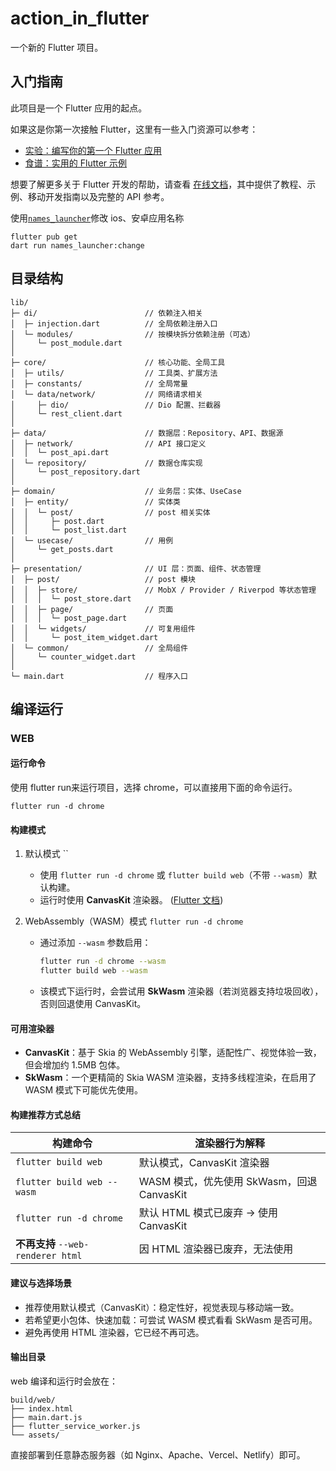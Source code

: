 # action_in_flutter

一个新的 Flutter 项目。

## 入门指南

此项目是一个 Flutter 应用的起点。

如果这是你第一次接触 Flutter，这里有一些入门资源可以参考：

* [实验：编写你的第一个 Flutter 应用](https://docs.flutter.dev/get-started/codelab)
* [食谱：实用的 Flutter 示例](https://docs.flutter.dev/cookbook)

想要了解更多关于 Flutter 开发的帮助，请查看
[在线文档](https://docs.flutter.dev/)，其中提供了教程、示例、移动开发指南以及完整的 API 参考。

使用[`names_launcher`](https://pub.dev/packages/names_launcher)修改 ios、安卓应用名称

```shell
flutter pub get
dart run names_launcher:change
```

## 目录结构

```
lib/
├─ di/                        // 依赖注入相关
│  ├─ injection.dart          // 全局依赖注册入口
│  └─ modules/                // 按模块拆分依赖注册（可选）
│     └─ post_module.dart
│
├─ core/                      // 核心功能、全局工具
│  ├─ utils/                  // 工具类、扩展方法
│  ├─ constants/              // 全局常量
│  └─ data/network/           // 网络请求相关
│     ├─ dio/                 // Dio 配置、拦截器
│     └─ rest_client.dart
│
├─ data/                      // 数据层：Repository、API、数据源
│  ├─ network/                // API 接口定义
│  │  └─ post_api.dart
│  └─ repository/             // 数据仓库实现
│     └─ post_repository.dart
│
├─ domain/                    // 业务层：实体、UseCase
│  ├─ entity/                 // 实体类
│  │  └─ post/                // post 相关实体
│  │     ├─ post.dart
│  │     └─ post_list.dart
│  └─ usecase/                // 用例
│     └─ get_posts.dart
│
├─ presentation/              // UI 层：页面、组件、状态管理
│  ├─ post/                   // post 模块
│  │  ├─ store/               // MobX / Provider / Riverpod 等状态管理
│  │  │  └─ post_store.dart
│  │  ├─ page/                // 页面
│  │  │  └─ post_page.dart
│  │  └─ widgets/             // 可复用组件
│  │     └─ post_item_widget.dart
│  └─ common/                 // 全局组件
│     └─ counter_widget.dart
│
└─ main.dart                  // 程序入口
```

## 编译运行

### WEB

#### 运行命令

使用 flutter run来运行项目，选择 chrome，可以直接用下面的命令运行。

```
flutter run -d chrome
```

#### 构建模式

1. 默认模式 ``

   - 使用 `flutter run -d chrome` 或 `flutter build web`（不带 `--wasm`）默认构建。
   - 运行时使用 **CanvasKit** 渲染器。
     ([Flutter 文档][1])

2. WebAssembly（WASM）模式 `flutter run -d chrome`

   - 通过添加 `--wasm` 参数启用：

     ```bash
     flutter run -d chrome --wasm
     flutter build web --wasm
     ```
   - 该模式下运行时，会尝试用 **SkWasm** 渲染器（若浏览器支持垃圾回收），否则回退使用 CanvasKit。

#### 可用渲染器

- **CanvasKit**：基于 Skia 的 WebAssembly 引擎，适配性广、视觉体验一致，但会增加约 1.5MB 包体。
- **SkWasm**：一个更精简的 Skia WASM 渲染器，支持多线程渲染，在启用了 WASM 模式下可能优先使用。

#### 构建推荐方式总结

| 构建命令                           | 渲染器行为解释                          |
| ------------------------------ | -------------------------------- |
| `flutter build web`            | 默认模式，CanvasKit 渲染器               |
| `flutter build web --wasm`     | WASM 模式，优先使用 SkWasm，回退 CanvasKit |
| `flutter run -d chrome`        | 默认 HTML 模式已废弃 → 使用 CanvasKit     |
| **不再支持** `--web-renderer html` | 因 HTML 渲染器已废弃，无法使用               |

#### 建议与选择场景

* 推荐使用默认模式（CanvasKit）：稳定性好，视觉表现与移动端一致。
* 若希望更小包体、快速加载：可尝试 WASM 模式看看 SkWasm 是否可用。
* 避免再使用 HTML 渲染器，它已经不再可选。


[1]: https://docs.flutter.dev/platform-integration/web/renderers "Web renderers"

#### 输出目录

web 编译和运行时会放在：

```
build/web/
├── index.html
├── main.dart.js
├── flutter_service_worker.js
└── assets/
```
直接部署到任意静态服务器（如 Nginx、Apache、Vercel、Netlify）即可。